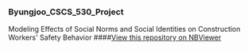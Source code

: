 ### Byungjoo_CSCS_530_Project
Modeling Effects of Social Norms and Social Identities on Construction Workers' Safety Behavior
####[View this repository on NBViewer](http://nbviewer.ipython.org/github/bjchoi13/Byungjoo_CSCS_530_Project/tree/master/)
 
